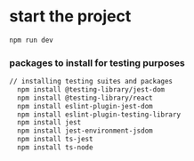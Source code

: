 # start the project

```bash
npm run dev
```

### packages to install for testing purposes
```bash
// installing testing suites and packages
  npm install @testing-library/jest-dom
  npm install @testing-library/react
  npm install eslint-plugin-jest-dom
  npm install eslint-plugin-testing-library
  npm install jest
  npm install jest-environment-jsdom
  npm install ts-jest
  npm install ts-node
```

